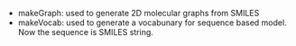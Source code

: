 - makeGraph: used to generate 2D molecular graphs from SMILES
- makeVocab: used to generate a vocabunary for sequence based model. Now the sequence is SMILES string. 
